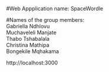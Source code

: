 #Web Appplication name: SpaceWordle


#Names of the group members: \
Gabriella Ndhlovu\
Muchaveleli Manjate\
Thabo Tshabalala\
Christina Mathipa\
Bongekile Mqhakama

http://localhost:3000

